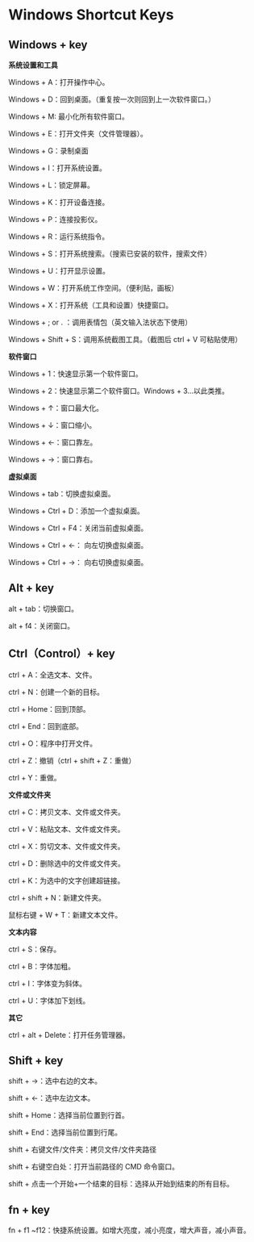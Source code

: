 # Windows Shortcut Keys

## Windows + key

**系统设置和工具**

Windows + A：打开操作中心。

Windows + D：回到桌面。（重复按一次则回到上一次软件窗口。）

Windows + M: 最小化所有软件窗口。

Windows + E：打开文件夹（文件管理器）。

Windows + G：录制桌面

Windows + I：打开系统设置。

Windows + L：锁定屏幕。

Windows + K：打开设备连接。

Windows + P：连接投影仪。

Windows + R：运行系统指令。

Windows + S：打开系统搜索。（搜索已安装的软件，搜索文件）

Windows + U：打开显示设置。

Windows + W：打开系统工作空间。（便利贴，画板）

Windows + X：打开系统（工具和设置）快捷窗口。

Windows + ; or . ：调用表情包（英文输入法状态下使用）

Windows + Shift + S：调用系统截图工具。（截图后 ctrl + V 可粘贴使用）

**软件窗口**

Windows + 1：快速显示第一个软件窗口。

Windows + 2：快速显示第二个软件窗口。Windows + 3...以此类推。

Windows + ↑：窗口最大化。

Windows + ↓：窗口缩小。

Windows + ←：窗口靠左。

Windows + →：窗口靠右。

**虚拟桌面**

Windows + tab：切换虚拟桌面。

Windows + Ctrl + D：添加一个虚拟桌面。

Windows + Ctrl + F4：关闭当前虚拟桌面。

Windows + Ctrl + ←： 向左切换虚拟桌面。

Windows + Ctrl + →： 向右切换虚拟桌面。

## Alt + key

alt + tab：切换窗口。

alt + f4：关闭窗口。

## Ctrl（Control）+ key

ctrl + A：全选文本、文件。

ctrl + N：创建一个新的目标。

ctrl + Home：回到顶部。

ctrl + End：回到底部。

ctrl + O：程序中打开文件。

ctrl + Z：撤销（ctrl + shift + Z：重做）

ctrl + Y：重做。

**文件或文件夹**

ctrl + C：拷贝文本、文件或文件夹。

ctrl + V：粘贴文本、文件或文件夹。

ctrl + X：剪切文本、文件或文件夹。

ctrl + D：删除选中的文件或文件夹。

ctrl + K：为选中的文字创建超链接。

ctrl + shift + N：新建文件夹。

鼠标右键 + W + T：新建文本文件。

**文本内容**

ctrl + S：保存。

ctrl + B：字体加粗。

ctrl + I：字体变为斜体。

ctrl + U：字体加下划线。

**其它**

ctrl + alt + Delete：打开任务管理器。

## Shift + key

shift + →：选中右边的文本。

shift + ←：选中左边文本。

shift + Home：选择当前位置到行首。

shift + End：选择当前位置到行尾。

shift + 右键文件/文件夹：拷贝文件/文件夹路径

shift + 右键空白处：打开当前路径的 CMD 命令窗口。

shift + 点击一个开始+一个结束的目标：选择从开始到结束的所有目标。

## fn + key

fn + f1 ~f12：快捷系统设置。如增大亮度，减小亮度，增大声音，减小声音。